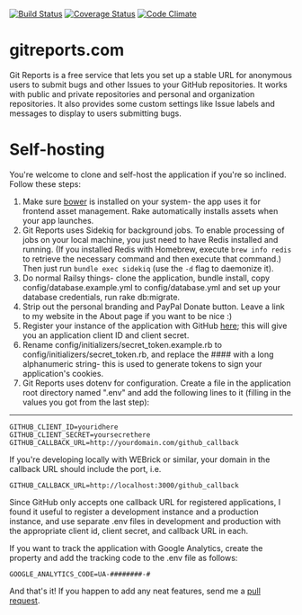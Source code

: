 [![Build Status](https://travis-ci.org/schneidmaster/gitreports.com.svg?branch=master)](https://travis-ci.org/schneidmaster/gitreports.com)
[![Coverage Status](https://img.shields.io/coveralls/schneidmaster/gitreports.com.svg)](https://coveralls.io/r/schneidmaster/gitreports.com)
[![Code Climate](https://codeclimate.com/github/schneidmaster/gitreports.com/badges/gpa.svg)](https://codeclimate.com/github/schneidmaster/gitreports.com)

gitreports.com
================

Git Reports is a free service that lets you set up a stable URL for anonymous users to submit bugs and other Issues to your GitHub repositories.  It works with public and private repositories and personal and organization repositories.  It also provides some custom settings like Issue labels and messages to display to users submitting bugs.

Self-hosting
================

You're welcome to clone and self-host the application if you're so inclined.  Follow these steps:

1. Make sure [bower](https://bower.io) is installed on your system- the app uses it for frontend asset management. Rake automatically installs assets when your app launches.
2. Git Reports uses Sidekiq for background jobs. To enable processing of jobs on your local machine, you just need to have Redis installed and running. (If you installed Redis with Homebrew, execute `brew info redis` to retrieve the necessary command and then execute that command.) Then just run `bundle exec sidekiq` (use the `-d` flag to daemonize it).
3. Do normal Railsy things- clone the application, bundle install, copy config/database.example.yml to config/database.yml and set up your database credentials, run rake db:migrate.
4. Strip out the personal branding and PayPal Donate button.  Leave a link to my website in the About page if you want to be nice :)
5. Register your instance of the application with GitHub [here](https://github.com/settings/applications/new); this will give you an application client ID and client secret.
6. Rename config/initializers/secret_token.example.rb to config/initializers/secret_token.rb, and replace the #### with a long alphanumeric string- this is used to generate tokens to sign your application's cookies.
7. Git Reports uses dotenv for configuration.  Create a file in the application root directory named ".env" and add the following lines to it (filling in the values you got from the last step):

---

    GITHUB_CLIENT_ID=youridhere
    GITHUB_CLIENT_SECRET=yoursecrethere
    GITHUB_CALLBACK_URL=http://yourdomain.com/github_callback

If you're developing locally with WEBrick or similar, your domain in the callback URL should include the port, i.e.

    GITHUB_CALLBACK_URL=http://localhost:3000/github_callback

Since GitHub only accepts one callback URL for registered applications, I found it useful to register a development instance and a production instance, and use separate .env files in development and production with the appropriate client id, client secret, and callback URL in each.

If you want to track the application with Google Analytics, create the property and add the tracking code to the .env file as follows:

    GOOGLE_ANALYTICS_CODE=UA-########-#

And that's it!  If you happen to add any neat features, send me a [pull request](https://help.github.com/articles/creating-a-pull-request).
